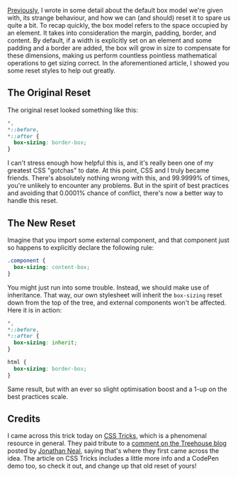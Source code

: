 [Previously](http://callmenick.com/post/box-sizing-reset-border-box), I wrote in some detail about the default box model we're given with, its strange behaviour, and how we can (and should) reset it to spare us quite a bit. To recap quickly, the box model refers to the space occupied by an element. It takes into consideration the margin, padding, border, and content. By default, if a width is explicitly set on an element and some padding and a border are added, the box will grow in size to compensate for these dimensions, making us perform countless pointless mathematical operations to get sizing correct. In the aforementioned article, I showed you some reset styles to help out greatly.

## The Original Reset

The original reset looked something like this:

```css
*,
*::before,
*::after {
  box-sizing: border-box;
}
```

I can't stress enough how helpful this is, and it's really been one of my greatest CSS "gotchas" to date. At this point, CSS and I truly became friends. There's absolutely nothing wrong with this, and 99.9999% of times, you're unlikely to encounter any problems. But in the spirit of best practices and avoiding that 0.0001% chance of conflict, there's now a better way to handle this reset.

## The New Reset

Imagine that you import some external component, and that component just so happens to explicitly declare the following rule:

```css
.component {
  box-sizing: content-box;
}
```

You might just run into some trouble. Instead, we should make use of inheritance. That way, our own stylesheet will inherit the `box-sizing` reset down from the top of the tree, and external components won't be affected. Here it is in action:

```css
*,
*::before,
*::after {
  box-sizing: inherit;
}

html {
  box-sizing: border-box;
}
```

Same result, but with an ever so slight optimisation boost and a 1-up on the best practices scale.

## Credits

I came across this trick today on [CSS Tricks](https://css-tricks.com/inheriting-box-sizing-probably-slightly-better-best-practice/), which is a phenomenal resource in general. They paid tribute to a [comment on the Treehouse blog](http://blog.teamtreehouse.com/box-sizing-secret-simple-css-layouts#comment-50223) posted by [Jonathan Neal](http://www.jonathantneal.com/), saying that's where they first came across the idea. The article on CSS Tricks includes a little more info and a CodePen demo too, so check it out, and change up that old reset of yours!